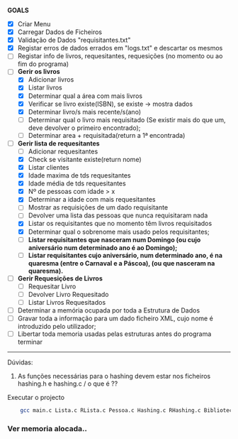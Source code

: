 **GOALS**

- [X] Criar Menu
- [x] Carregar Dados de Ficheiros
- [x] Validação de Dados "requisitantes.txt"
- [x] Registar erros de dados errados em "logs.txt" e descartar os mesmos
- [ ] Registar info de livros, requesitantes, requesições (no momento ou ao fim do programa)
- [ ] **Gerir os livros**
    - [x] Adicionar livros
    - [x] Listar livros
    - [x] Determinar qual a área com mais livros
    - [x] Verificar se livro existe(ISBN), se existe -> mostra dados
    - [x] Determinar livro/s mais recente/s(ano)
    - [ ] Determinar qual o livro mais requisitado (Se existir mais do que um, deve devolver o primeiro encontrado); 
    - [ ] Determinar area + requisitada(return a 1ª encontrada)
- [ ] **Gerir lista de requesitantes**
    - [ ] Adicionar requesitantes
    - [X] Check se visitante existe(return nome)
    - [X] Listar clientes
    - [X] Idade maxima de tds requesitantes
    - [X] Idade média de tds requesitantes
    - [X] Nº de pessoas com idade > x
    - [X] Determinar a idade com mais requesitantes
    - [ ] Mostrar as requisições de um dado requisitante
    - [ ] Devolver uma lista das pessoas que nunca requisitaram nada
    - [X] Listar os requisitantes que no momento têm livros requisitados
    - [X] Determinar qual o sobrenome mais usado pelos requisitantes;
    - [ ] **Listar requisitantes que nasceram num Domingo (ou cujo aniversário num determinado ano é ao Domingo);**
    - [ ] **Listar requisitantes cujo aniversário, num determinado ano, é na quaresma (entre o Carnaval e a Páscoa), (ou que nasceram na quaresma).**
- [ ] **Gerir Requesições de Livros**
    - [ ] Requesitar Livro
    - [ ] Devolver Livro Requesitado
    - [ ] Listar Livros Requesitados
- [ ] Determinar a memória ocupada por toda a Estrutura de Dados
- [ ] Gravar toda a informação para um dado ficheiro XML, cujo nome é introduzido pelo utilizador;
- [ ] Libertar toda memoria usadas pelas estruturas antes do programa terminar

----
Dúvidas:
1. As funções necessárias para o hashing devem estar nos ficheiros hashing.h e hashing.c / o que é ?? 

Executar o projecto
```bash
    gcc main.c Lista.c RLista.c Pessoa.c Hashing.c RHashing.c Biblioteca.c texto.c Uteis.c Requisicao.c Livro.c Plista.c hashrequisicoes.c -o main
```




### Ver memoria alocada..